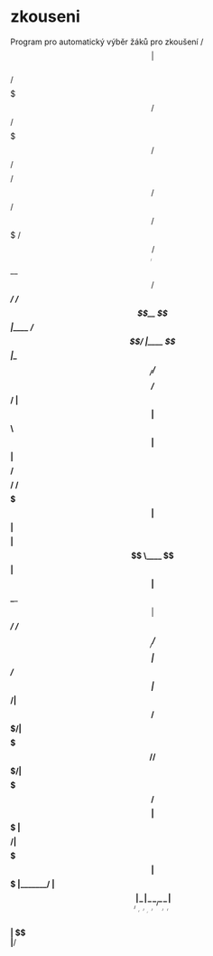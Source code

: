 # zkouseni
Program pro automatický výběr žáků pro zkoušení
                                                                     /$$                        
                                                                    | $$                        
  /$$$$$$$  /$$$$$$   /$$$$$$$  /$$$$$$        /$$$$$$$$  /$$$$$$  /$$$$$$    /$$$$$$   /$$$$$$$
 /$$_____/ /$$__  $$ /$$_____/ /$$__  $$      |____ /$$/ |____  $$|_  $$_/   /$$__  $$ /$$_____/
|  $$$$$$ | $$  \ $$|  $$$$$$ | $$$$$$$$         /$$$$/   /$$$$$$$  | $$    | $$$$$$$$| $$      
 \____  $$| $$  | $$ \____  $$| $$_____/        /$$__/   /$$__  $$  | $$ /$$| $$_____/| $$      
 /$$$$$$$/| $$$$$$$/ /$$$$$$$/|  $$$$$$$       /$$$$$$$$|  $$$$$$$  |  $$$$/|  $$$$$$$|  $$$$$$$
|_______/ | $$____/ |_______/  \_______/      |________/ \_______/   \___/   \_______/ \_______/
          | $$                                                                                  
          | $$                                                                                  
          |__/                                                                                  
